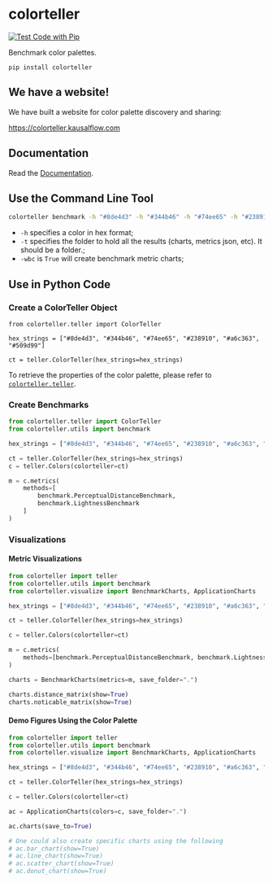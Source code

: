 # colorteller

[![Test Code with Pip](https://github.com/kausalflow/colorteller-package/actions/workflows/tests.yaml/badge.svg?branch=main)](https://github.com/kausalflow/colorteller-package/actions/workflows/tests.yaml)

Benchmark color palettes.

`pip install colorteller`

## We have a website!

We have built a website for color palette discovery and sharing:

https://colorteller.kausalflow.com


## Documentation

Read the [Documentation](http://kausalflow.github.io/colorteller-package/).

## Use the Command Line Tool

```bash
colorteller benchmark -h "#8de4d3" -h "#344b46" -h "#74ee65" -h "#238910" -h "#a6c363" -h "#509d99" -wbc True -t test_colorteller_cmd
```

- `-h` specifies a color in hex format;
- `-t` specifies the folder to hold all the results (charts, metrics json, etc). It should be a folder.;
- `-wbc` is `True` will create benchmark metric charts;

## Use in Python Code


### Create a ColorTeller Object


```
from colorteller.teller import ColorTeller

hex_strings = ["#8de4d3", "#344b46", "#74ee65", "#238910", "#a6c363", "#509d99"]

ct = teller.ColorTeller(hex_strings=hex_strings)
```

To retrieve the properties of the color palette, please refer to [`colorteller.teller`](references/teller.md).

### Create Benchmarks

```python
from colorteller.teller import ColorTeller
from colorteller.utils import benchmark

hex_strings = ["#8de4d3", "#344b46", "#74ee65", "#238910", "#a6c363", "#509d99"]

ct = teller.ColorTeller(hex_strings=hex_strings)
c = teller.Colors(colorteller=ct)

m = c.metrics(
    methods=[
        benchmark.PerceptualDistanceBenchmark,
        benchmark.LightnessBenchmark
    ]
)
```

### Visualizations

#### Metric Visualizations

```python
from colorteller import teller
from colorteller.utils import benchmark
from colorteller.visualize import BenchmarkCharts, ApplicationCharts

hex_strings = ["#8de4d3", "#344b46", "#74ee65", "#238910", "#a6c363", "#509d99"]

ct = teller.ColorTeller(hex_strings=hex_strings)

c = teller.Colors(colorteller=ct)

m = c.metrics(
    methods=[benchmark.PerceptualDistanceBenchmark, benchmark.LightnessBenchmark]
)

charts = BenchmarkCharts(metrics=m, save_folder=".")

charts.distance_matrix(show=True)
charts.noticable_matrix(show=True)
```

#### Demo Figures Using the Color Palette

```python
from colorteller import teller
from colorteller.utils import benchmark
from colorteller.visualize import BenchmarkCharts, ApplicationCharts

hex_strings = ["#8de4d3", "#344b46", "#74ee65", "#238910", "#a6c363", "#509d99"]

ct = teller.ColorTeller(hex_strings=hex_strings)

c = teller.Colors(colorteller=ct)

ac = ApplicationCharts(colors=c, save_folder=".")

ac.charts(save_to=True)

# One could also create specific charts using the following
# ac.bar_chart(show=True)
# ac.line_chart(show=True)
# ac.scatter_chart(show=True)
# ac.donut_chart(show=True)
```